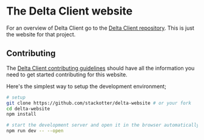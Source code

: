 # The Delta Client website

For an overview of Delta Client go to the [Delta Client repository](https://github.com/stackotter/delta-client). This is just the website for that project.

## Contributing

The [Delta Client contributing guidelines](https://github.com/stackotter/delta-client) should have all the information you need to get started contributing for this website.

Here's the simplest way to setup the development environment;

```bash
# setup
git clone https://github.com/stackotter/delta-website # or your fork
cd delta-website
npm install

# start the development server and open it in the browser automatically
npm run dev -- --open
```
